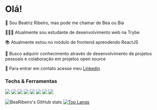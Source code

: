 # Olá!
👋 Sou Beatriz Ribeiro, mas pode me chamar de Bea ou Bia

👩🏾‍💻 Atualmente sou estudante de desenvolvimento web na Trybe
  
 📚 Atualmente estou no módulo de frontend aprendendo ReactJS
  
🤝 Busco adquirir conhecimento através de desenvolvimento de projetos pessoais e colaboração em projetos open source

💬 Para entrar em contato acesse meu [Linkedin](https://www.linkedin.com/in/bearibeiroa/)


### Techs & Ferramentas

<img src = "https://img.shields.io/badge/-HTML5-E34F26?style=flat&logo=html5&logoColor=white"> <img src = "https://img.shields.io/badge/-CSS3-1572B6?style=flat&logo=css3&logoColor=white">
<img src="https://img.shields.io/badge/-Bootstrap-563D7C?style=flat&logo=bootstrap&logoColor=white">
<img src="https://img.shields.io/badge/-JavaScript-eed718?style=flat&logo=javascript&logoColor=ffffff">
<img src="https://img.shields.io/badge/-React-000000?style=flat&logo=react&logoColor=00c8ff">
<img src="https://img.shields.io/badge/-Wordpress-333333?style=flat&logo=wordpress">
<img src="http://img.shields.io/badge/-Git-F1502F?style=flat&logo=git&logoColor=FFFFFF">
<img src="http://img.shields.io/badge/-Github-000000?style=flat&logo=github&logoColor=FFFFFF">

![BeaRibeiro's GitHub stats](https://github-readme-stats.vercel.app/api?username=bearibeiroa&show_icons=true&theme=dracula)
[![Top Langs](https://github-readme-stats.vercel.app/api/top-langs/?username=bearibeiroa&layout=compact)](https://github.com/bearibeiroa/github-readme-stats)


<!---
bearibeiroa/bearibeiroa is a ✨ special ✨ repository because its `README.md` (this file) appears on your GitHub profile.
You can click the Preview link to take a look at your changes.
--->
